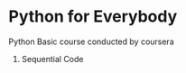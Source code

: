 Python for Everybody
====================
Python Basic course conducted by coursera
 1. Sequential Code
  